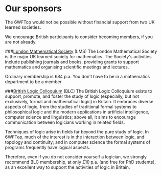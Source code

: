 Our sponsors
=======

The 6WFTop would not be possible without financial support from two UK learned societies.

We encourage British participants to consider becoming members, if you are not already.

###[London Mathematical Society](https://www.lms.ac.uk/) (LMS)
The London Mathematical Society is the major UK learned society for mathematics. The Society's activities include publishing journals and books, providing grants to support mathematics and organising scientific meetings and lectures.

Ordinary membership is &pound;84 p.a.
You don't have to be in a mathematics department to be a member.

###[British Logic Colloquium](http://www.blc-logic.org/) (BLC)
The British Logic Colloquium exists to support, promote, and foster the study of logic (especially, but not exclusively, formal and mathematical logic) in Britain. It embraces diverse aspects of logic, from the studies of traditional formal systems to philosophical logic and the modern applications in artificial intelligence, computer science and linguistics; above all, it aims to encourage communication between logicians working in related fields.

Techniques of logic arise in fields far beyond the pure study of logic.
In 6WFTop, much of the interest is in the interaction between logic, and topology and continuity;
and in computer science the formal systems of programs frequently have logical aspects.

Therefore, even if you do not consider yourself a logician,
we strongly recommend BLC membership, at only &pound;10 p.a.
(and free for PhD students),
as an excellent way to support the activities of logic in Britain.